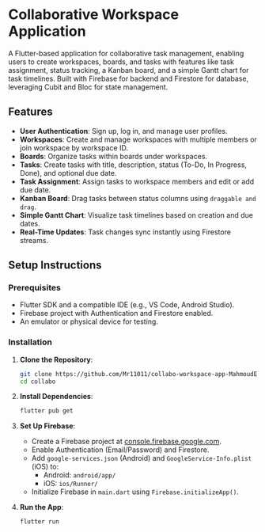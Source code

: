 # Collaborative Workspace Application

A Flutter-based application for collaborative task management, enabling users to create workspaces, boards, and tasks with features like task assignment, status tracking, a Kanban board, and a simple Gantt chart for task timelines. Built with Firebase for backend and Firestore for database, leveraging Cubit and Bloc for state management.

## Features
- **User Authentication**: Sign up, log in, and manage user profiles.
- **Workspaces**: Create and manage workspaces with multiple members or join workspace by workspace ID.
- **Boards**: Organize tasks within boards under workspaces.
- **Tasks**: Create tasks with title, description, status (To-Do, In Progress, Done), and optional due date.
- **Task Assignment**: Assign tasks to workspace members and edit or add due date.
- **Kanban Board**: Drag tasks between status columns using `draggable and drag`.
- **Simple Gantt Chart**: Visualize task timelines based on creation and due dates.
- **Real-Time Updates**: Task changes sync instantly using Firestore streams.

## Setup Instructions

### Prerequisites
- Flutter SDK and a compatible IDE (e.g., VS Code, Android Studio).
- Firebase project with Authentication and Firestore enabled.
- An emulator or physical device for testing.

### Installation
1. **Clone the Repository**:
   ```bash
   git clone https://github.com/Mr11011/collabo-workspace-app-MahmoudElrouby.git
   cd collabo
   ```

2. **Install Dependencies**:
   ```bash
   flutter pub get
   ```


3. **Set Up Firebase**:
   - Create a Firebase project at [console.firebase.google.com](https://console.firebase.google.com).
   - Enable Authentication (Email/Password) and Firestore.
   - Add `google-services.json` (Android) and `GoogleService-Info.plist` (iOS) to:
     - Android: `android/app/`
     - iOS: `ios/Runner/`
   - Initialize Firebase in `main.dart` using `Firebase.initializeApp()`.

4. **Run the App**:
   ```bash
   flutter run
   ```

